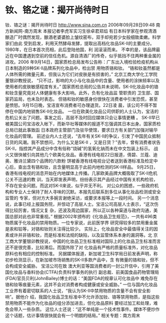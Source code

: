 # 钕、铬之谜：揭开尚待时日

钕、铬之谜：揭开尚待时日
http://www.sina.com.cn 2006年09月28日09:48 南方新闻网-南方周末
本报记者李虎军实习生徐卓君郑焰
有日本科学家在参观清酒酿造厂时偶然发现，酿酒老婆婆脸上皱纹密布，双手却宛若少女般细致柔嫩。科学家们由此 受到启发，利用天然酵母发酵，提取出高档化妆品SK-II的主要成分。1980年，在日本首次亮相，此后登陆他国，利 润滚滚而来。
不幸的是，该品牌最近在中国遭遇到空前的信任危机。源自清酒厂的传奇，似乎抵挡不住两种重金属的进攻。2006 年9月14日，国家质检总局发布公告称：广东出入境检验检疫机构从日本制造的9种SK-II品牌系列化妆品中，检出禁 用物质铬和钕。
“铬和钕虽然都是人体所需的微量元素，但我认为它们对皮肤是有损害的，”
北京工商大学化工学院董银卯教授说， “只不过，影响的大小与化妆品中的含量、使用者的涂抹频率以及使用者的皮肤敏感程度有关。”
国家质检总局的公告并未说明，SK-II化妆品中的铬和钕含量究竟对人体健康有多大影响。此外，负有化妆品监 管职责的
卫生部、国家药监局，也未及时表态。
但铬和钕的敏感身份很快在消费者中引发恐慌，甚至是愤怒。9月15日晚，宝洁宣布消费者可办理退货。22日凌 晨，该公司不得不暂停在中国内地销售SK-II化妆品。
一位在欧美化妆品公司供职的人士认为，宝洁的危机公关出了问题。事发之后，高层不及时回应媒体只会让事情更糟 。
SK-II早已被美国公司宝洁收入帐下，而新华社等媒体的报道不忘强调其日本出身。国家质检总局已就此事致函 日本政府主管部门及驻华使馆，要求日方有关部门加强对输华化妆品的管理。
前述业内人士还说，“去年有关SK-II的争议，引发了中国民众抵制日货的风潮。我不禁想问，为什么又是SK-II ，又是日货？”去年，曾有消费者状告SK-II，指控其产品成分中含有俗称“烧碱”的氢氧化钠而未在中文包装上标示。
战火又很快被引向其他几个欧美化妆品。香港有线电视22日报道，倩碧、兰蔻、迪奥、雅诗兰黛四个品牌的六款粉 饼被香港有线电视台记者送到香港标准及检定中心后，查出含有铬和钕，且含量明显高于此前内地检测的SK-II样品。
9月25日，香港有线电视的消息开始在内地媒体上传播。几家欧美品牌大概吸取了SK-II危机公关不迅速的教 训，当天即发表声明，纷纷表示其产品经过中国有关机构检验，不存在安全问题。而这对SK-II来说，似乎并无不利。
对公众的困惑，一些政府机构和专业人士保持了耐人寻味的沉默。本报先后联系到多位从事化妆品检测或安全监管的 专家，但对方大多婉言谢绝采访，或要求本报等上一段时间。
另一个消息说，此事已经上报国务院，并惊动了高层人士。宝洁公司高层人士表示，“这次伤得比较厉害，情况又复 杂，还波及周边国家，所以正以各种渠道与政府沟通，美国总部对此也非常重视。”
根据2002年颁布的《化妆品卫生规范》，一共有496类物质属于化妆品的禁用物质。一位专家说，此前医学界 研究得较多的禁用重金属是汞和铅等，对铬和钕则关注得比较少。
实际上，化妆品安全中最值得关注的因素或许并非铬和钕，而是标准和法规的缺陷，以及监管体系本身的漏洞等。北 京工商大学董银卯教授说，中国的化妆品卫生标准相对国际上的化妆品卫生标准而言还不是很完善，比较滞后。而国外除了对 化妆品有严格的质量标准外，对化妆品原料也有相应的控制标准。
另据媒体报道，新加坡卫生科学局日前发表声明，称初步检测显示，在新加坡市场销售的SK-II多款产品中，含 有微量的铬和钕，但不会构成安全威胁。
宝洁公司在致
澳大利亚等国消费者的一封公开信中，引用了美国化妆品与香料协会(CTFA)负责科学事务的执行 副总裁、前美国食品药物管理局(FDA)官员贝利(JohnBailey)博士的话：“美国FDA的规章认可化妆品中 难免存在铬和钕等痕量元素，这并不会对消费者构成健康或安全威胁。”
一位与国内化妆品工业界有着密切联系的人士说，“我认为SK-II中禁用物质的含量不会有安全影响”。据他介 绍，我国化妆品卫生标准中不允许添加钕、铬等禁用物质，是指这些禁用物质不能作为化妆品的组分添加进去，但化妆品原料 要经过加工和处理，难免会带入一些杂质。
这位人士还说：“这不单纯是一个技术性事件。媒体不便炒作这个话题，估计事情很快就会有一个明朗的结局。”
相关专题：南方周末 

